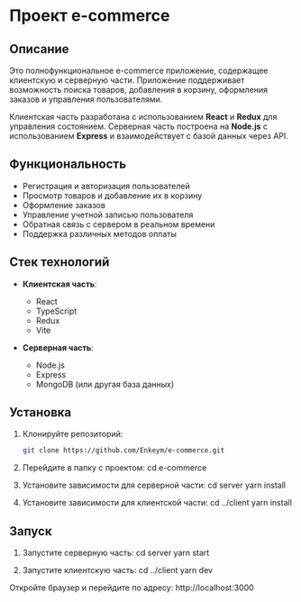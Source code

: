 # Проект e-commerce

## Описание
Это полнофункциональное e-commerce приложение, содержащее клиентскую и серверную части. Приложение поддерживает возможность поиска товаров, добавления в корзину, оформления заказов и управления пользователями.

Клиентская часть разработана с использованием **React** и **Redux** для управления состоянием. Серверная часть построена на **Node.js** с использованием **Express** и взаимодействует с базой данных через API.

## Функциональность
- Регистрация и авторизация пользователей
- Просмотр товаров и добавление их в корзину
- Оформление заказов
- Управление учетной записью пользователя
- Обратная связь с сервером в реальном времени
- Поддержка различных методов оплаты

## Стек технологий
- **Клиентская часть**:
  - React
  - TypeScript
  - Redux
  - Vite

- **Серверная часть**:
  - Node.js
  - Express
  - MongoDB (или другая база данных)

## Установка

1. Клонируйте репозиторий:
   ```bash
   git clone https://github.com/Enkeym/e-commerce.git
   
2. Перейдите в папку с проектом:
  cd e-commerce

3. Установите зависимости для серверной части:
   cd server
   yarn install
   
4. Установите зависимости для клиентской части:
  cd ../client
  yarn install

## Запуск

1. Запустите серверную часть:
  cd server
  yarn start

2. Запустите клиентскую часть:
  cd ../client
  yarn dev

Откройте браузер и перейдите по адресу:
  http://localhost:3000
